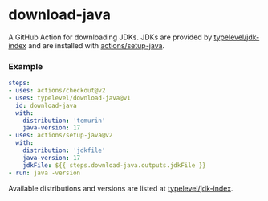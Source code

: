 # download-java

A GitHub Action for downloading JDKs. JDKs are provided by [typelevel/jdk-index](https://github.com/typelevel/jdk-index/) and are installed with [actions/setup-java](https://github.com/actions/setup-java).

### Example

```yaml
steps:
- uses: actions/checkout@v2
- uses: typelevel/download-java@v1
  id: download-java
  with:
    distribution: 'temurin'
    java-version: 17
- uses: actions/setup-java@v2
  with:
    distribution: 'jdkfile'
    java-version: 17
    jdkFile: ${{ steps.download-java.outputs.jdkFile }}
- run: java -version
```

Available distributions and versions are listed at [typelevel/jdk-index](https://github.com/typelevel/jdk-index/).
